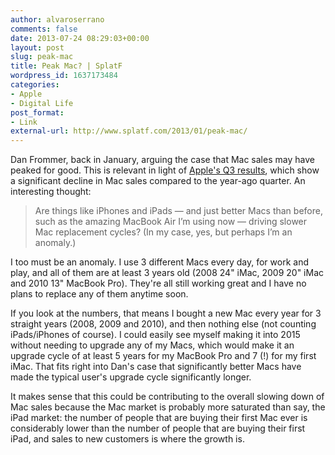 ```yaml
---
author: alvaroserrano
comments: false
date: 2013-07-24 08:29:03+00:00
layout: post
slug: peak-mac
title: Peak Mac? | SplatF
wordpress_id: 1637173484
categories:
- Apple
- Digital Life
post_format:
- Link
external-url: http://www.splatf.com/2013/01/peak-mac/
---
```


Dan Frommer, back in January, arguing the case that Mac sales may have peaked for good. This is relevant in light of [Apple's Q3 results](http://www.apple.com/pr/library/2013/07/23Apple-Reports-Third-Quarter-Results.html), which show a significant decline in Mac sales compared to the year-ago quarter. An interesting thought:



<blockquote>Are things like iPhones and iPads — and just better Macs than before, such as the amazing MacBook Air I’m using now — driving slower Mac replacement cycles? (In my case, yes, but perhaps I’m an anomaly.)</blockquote>



I too must be an anomaly. I use 3 different Macs every day, for work and play, and all of them are at least 3 years old (2008 24" iMac, 2009 20" iMac and 2010 13" MacBook Pro). They're all still working great and I have no plans to replace any of them anytime soon. 

If you look at the numbers, that means I bought a new Mac every year for 3 straight years (2008, 2009 and 2010), and then nothing else (not counting iPads/iPhones of course). I could easily see myself making it into 2015 without needing to upgrade any of my Macs, which would make it an upgrade cycle of at least 5 years for my MacBook Pro and 7 (!) for my first iMac. That fits right into Dan's case that significantly better Macs have made the typical user's upgrade cycle significantly longer.

It makes sense that this could be contributing to the overall slowing down of Mac sales because the Mac market is probably more saturated than say, the iPad market: the number of people that are buying their first Mac ever is considerably lower than the number of people that are buying their first iPad, and sales to new customers is where the growth is.
